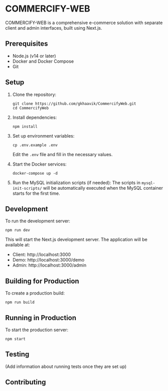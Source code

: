 # COMMERCIFY-WEB

COMMERCIFY-WEB is a comprehensive e-commerce solution with separate client and admin interfaces, built using Next.js.


## Prerequisites

- Node.js (v14 or later)
- Docker and Docker Compose
- Git

## Setup

1. Clone the repository:

   ```
   git clone https://github.com/gkhaavik/CommercifyWeb.git
   cd CommercifyWeb
   ```

2. Install dependencies:

   ```
   npm install
   ```

3. Set up environment variables:

   ```
   cp .env.example .env
   ```

   Edit the `.env` file and fill in the necessary values.

4. Start the Docker services:

   ```
   docker-compose up -d
   ```

5. Run the MySQL initialization scripts (if needed):
   The scripts in `mysql-init-scripts/` will be automatically executed when the MySQL container starts for the first time.

## Development

To run the development server:

```
npm run dev
```

This will start the Next.js development server. The application will be available at:

- Client: http://localhost:3000
- Demo: http://localhost:3000/demo
- Admin: http://localhost:3000/admin

## Building for Production

To create a production build:

```
npm run build
```

## Running in Production

To start the production server:

```
npm start
```

## Testing

(Add information about running tests once they are set up)

## Contributing
